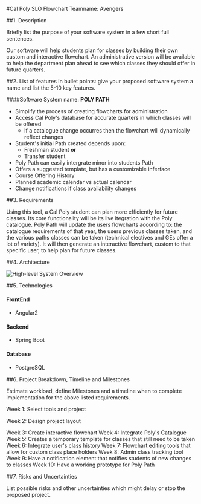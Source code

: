 #Cal Poly SLO Flowchart
Teamname: Avengers

##1. Description

Briefly list the purpose of your software system in a few short full sentences.

Our software will help students plan for classes by building their own custom and interactive flowchart. An administrative version will be available to help the department plan ahead to see which classes they should offer in future quarters.

##2.	List of features
In bullet points: give your proposed software system a name and list the 5-10 key features.

####Software System name: **POLY PATH**

* Simplify the process of creating flowcharts for administration
* Access Cal Poly's database for accurate quarters in which classes will be offered
  * If a catalogue change occurres then the flowchart will dynamically reflect changes
* Student's initial Path created depends upon:
  * Freshman student **or**
  * Transfer student
* Poly Path can easily intergrate minor into students Path
* Offers a suggested template, but has a customizable inferface
* Course Offering History 
* Planned academic calendar vs actual calendar 
* Change notifications if class availability changes

##3.	Requirements

Using this tool, a Cal Poly student can plan more efficiently for future classes. Its core functionality will be its live itegration with the Poly catalogue. Poly Path will update the users flowcharts according to: the catalogue requirements of that year, the users previous classes taken, and the various paths classes can be taken (technical electives and GEs offer a lot of variety). It will then generate an interactive flowchart, custom to that specific user, to help plan for future classes. 

##4.	Architecture

![High-level System Overview](https://drive.google.com/uc?export=view&id=0B9F1DNYCrDCHbjlBLXhYbGd6RnM)

##5.	Technologies

#### FrontEnd

* Angular2

#### Backend

* Spring Boot

#### Database

* PostgreSQL

##6.	Project Breakdown, Timeline and Milestones

Estimate workload, define Milestones and a timeline when to complete implementation for the above listed requirements.

Week 1: Select tools and project

Week 2: Design project layout

Week 3: Create interactive flowchart
Week 4: Integrate Poly's Catalogue
Week 5: Creates a temporary template for classes that still need to be taken
Week 6: Integrate user's class history
Week 7: Flowchart editing tools that allow for custom class place holders
Week 8: Admin class tracking tool
Week 9: Have a notification element that notifies students of new changes to classes
Week 10: Have a working prototype for Poly Path

##7.	Risks and Uncertainties

List possible risks and other uncertainties which might delay or stop the proposed project.
